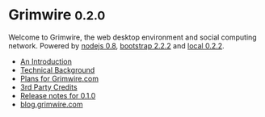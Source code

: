 <h1>Grimwire <small>0.2.0</small></h1>
Welcome to Grimwire, the web desktop environment and social computing network.
Powered by <a target="_top" href="http://nodejs.org">nodejs 0.8</a>,
<a target="_top" href="http://twitter.github.com/bootstrap">bootstrap&nbsp;2.2.2</a>
and <a target="_top" href="/local/">local&nbsp;0.2.2</a>.

 - <a href="httpl://markdown-js.convert.worker.servers/?url=doc/intro.md" target="-below">An Introduction</a>
 - <a href="httpl://markdown-js.convert.worker.servers/?url=doc/background.md" target="-below">Technical Background</a>
 - <a href="httpl://markdown-js.convert.worker.servers/?url=doc/plans.md" target="-below">Plans for Grimwire.com</a>
 - <a href="httpl://markdown-js.convert.worker.servers/?url=doc/credits.md" target="-below">3rd Party Credits</a>
 - <a href="httpl://markdown-js.convert.worker.servers/?url=httpl%3A%2F%2Fv1.pfraze.keyp.util.app%3Furl%3Dhttps%3A%2F%2Fapi.github.com%2Fgists%2F5024177%26path%3Dfiles-gistfile1.md-content%26separator%3D-" target="-below">Release notes for 0.1.0</a>
 - <a href="http://blog.grimwire.com" target="_top">blog.grimwire.com</a>